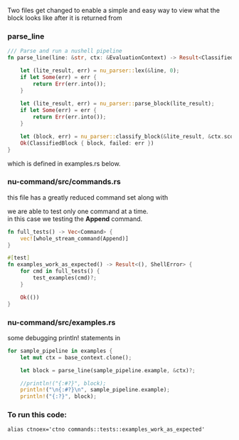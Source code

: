 Two files get changed to enable a simple and easy way to view what
the block looks like after it is returned from

### parse_line

```rust
/// Parse and run a nushell pipeline
fn parse_line(line: &str, ctx: &EvaluationContext) -> Result<ClassifiedBlock, ShellError> {

    let (lite_result, err) = nu_parser::lex(&line, 0);
    if let Some(err) = err {
        return Err(err.into());
    }
    
    let (lite_result, err) = nu_parser::parse_block(lite_result);
    if let Some(err) = err {
        return Err(err.into());
    }

    let (block, err) = nu_parser::classify_block(&lite_result, &ctx.scope);
    Ok(ClassifiedBlock { block, failed: err })
}
```

which is defined in examples.rs below.

### nu-command/src/commands.rs

this file has a greatly reduced command set along with

we are able to test only one command at a time.   
in this case we testing the **Append** command.

```rust
fn full_tests() -> Vec<Command> {
    vec![whole_stream_command(Append)]
}

#[test]
fn examples_work_as_expected() -> Result<(), ShellError> {
    for cmd in full_tests() {
        test_examples(cmd)?;
    }

    Ok(())
}
```

### nu-command/src/examples.rs

some debugging println! statements in

```rust
for sample_pipeline in examples {
    let mut ctx = base_context.clone();

    let block = parse_line(sample_pipeline.example, &ctx)?;

    //println!("{:#?}", block);
    println!("\n{:#?}\n", sample_pipeline.example);
    println!("{:?}", block);
```

### To run this code:

```
alias ctnoex='ctno commands::tests::examples_work_as_expected'
```
